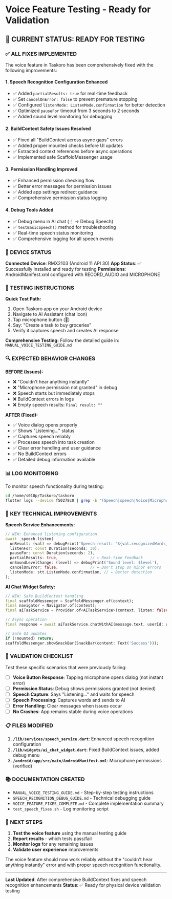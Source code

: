 # Voice Feature Testing - Ready for Validation

## 🎯 **CURRENT STATUS: READY FOR TESTING**

### **✅ ALL FIXES IMPLEMENTED**

The voice feature in Taskoro has been comprehensively fixed with the following improvements:

#### **1. Speech Recognition Configuration Enhanced**

- ✅ Added `partialResults: true` for real-time feedback
- ✅ Set `cancelOnError: false` to prevent premature stopping
- ✅ Configured `listenMode: ListenMode.confirmation` for better detection
- ✅ Optimized `pauseFor` timeout from 3 seconds to 2 seconds
- ✅ Added sound level monitoring for debugging

#### **2. BuildContext Safety Issues Resolved**

- ✅ Fixed all "BuildContext across async gaps" errors
- ✅ Added proper mounted checks before UI updates
- ✅ Extracted context references before async operations
- ✅ Implemented safe ScaffoldMessenger usage

#### **3. Permission Handling Improved**

- ✅ Enhanced permission checking flow
- ✅ Better error messages for permission issues
- ✅ Added app settings redirect guidance
- ✅ Comprehensive permission status logging

#### **4. Debug Tools Added**

- ✅ Debug menu in AI chat (⋮ → Debug Speech)
- ✅ `testBasicSpeech()` method for troubleshooting
- ✅ Real-time speech status monitoring
- ✅ Comprehensive logging for all speech events

### **📱 DEVICE STATUS**

**Connected Device**: RMX2103 (Android 11 API 30)
**App Status**: ✅ Successfully installed and ready for testing
**Permissions**: AndroidManifest.xml configured with RECORD_AUDIO and MICROPHONE

### **🧪 TESTING INSTRUCTIONS**

**Quick Test Path:**

1. Open Taskoro app on your Android device
2. Navigate to AI Assistant (chat icon)
3. Tap microphone button (🎤)
4. Say: "Create a task to buy groceries"
5. Verify it captures speech and creates AI response

**Comprehensive Testing:**
Follow the detailed guide in: `MANUAL_VOICE_TESTING_GUIDE.md`

### **🔍 EXPECTED BEHAVIOR CHANGES**

**BEFORE (Issues):**

- ❌ "Couldn't hear anything instantly"
- ❌ "Microphone permission not granted" in debug
- ❌ Speech starts but immediately stops
- ❌ BuildContext errors in logs
- ❌ Empty speech results: `Final result: ""`

**AFTER (Fixed):**

- ✅ Voice dialog opens properly
- ✅ Shows "Listening..." status
- ✅ Captures speech reliably
- ✅ Processes speech into task creation
- ✅ Clear error handling and user guidance
- ✅ No BuildContext errors
- ✅ Detailed debug information available

### **📊 LOG MONITORING**

To monitor speech functionality during testing:

```bash
cd /home/s010p/Taskoro/taskoro
flutter logs --device f50278c0 | grep -E "(Speech|speech|Voice|Microphone|listen)"
```

### **🔧 KEY TECHNICAL IMPROVEMENTS**

**Speech Service Enhancements:**

```dart
// NEW: Enhanced listening configuration
await _speech.listen(
  onResult: (val) => debugPrint('Speech result: "${val.recognizedWords}"'),
  listenFor: const Duration(seconds: 30),
  pauseFor: const Duration(seconds: 2),
  partialResults: true,              // ← Real-time feedback
  onSoundLevelChange: (level) => debugPrint('Sound level: $level'),
  cancelOnError: false,              // ← Don't stop on minor errors  
  listenMode: stt.ListenMode.confirmation, // ← Better detection
);
```

**AI Chat Widget Safety:**

```dart
// NEW: Safe BuildContext handling
final scaffoldMessenger = ScaffoldMessenger.of(context);
final navigator = Navigator.of(context);
final aiTaskService = Provider.of<AITaskService>(context, listen: false);

// Async operation
final response = await aiTaskService.chatWithAI(message.text, userId: userId);

// Safe UI updates
if (!mounted) return;
scaffoldMessenger.showSnackBar(SnackBar(content: Text('Success')));
```

### **🎯 VALIDATION CHECKLIST**

Test these specific scenarios that were previously failing:

- [ ] **Voice Button Response**: Tapping microphone opens dialog (not instant error)
- [ ] **Permission Status**: Debug shows permissions granted (not denied)
- [ ] **Speech Capture**: Says "Listening..." and waits for speech
- [ ] **Speech Processing**: Captures words and sends to AI
- [ ] **Error Handling**: Clear messages when issues occur
- [ ] **No Crashes**: App remains stable during voice operations

### **📋 FILES MODIFIED**

1. **`/lib/services/speech_service.dart`**: Enhanced speech recognition configuration
2. **`/lib/widgets/ai_chat_widget.dart`**: Fixed BuildContext issues, added debug menu
3. **`/android/app/src/main/AndroidManifest.xml`**: Microphone permissions (verified)

### **📚 DOCUMENTATION CREATED**

- `MANUAL_VOICE_TESTING_GUIDE.md` - Step-by-step testing instructions
- `SPEECH_RECOGNITION_DEBUG_GUIDE.md` - Technical debugging guide  
- `VOICE_FEATURE_FIXES_COMPLETE.md` - Complete implementation summary
- `test_speech_fixes.sh` - Log monitoring script

### **🚀 NEXT STEPS**

1. **Test the voice feature** using the manual testing guide
2. **Report results** - which tests pass/fail
3. **Monitor logs** for any remaining issues
4. **Validate user experience** improvements

The voice feature should now work reliably without the "couldn't hear anything instantly" error and with proper speech recognition functionality.

---
**Last Updated**: After comprehensive BuildContext fixes and speech recognition enhancements
**Status**: ✅ Ready for physical device validation testing

